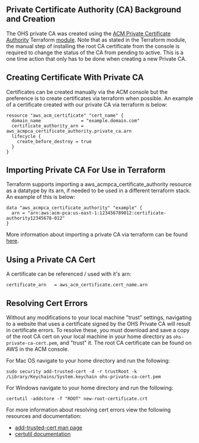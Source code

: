 ## Private Certificate Authority (CA) Background and Creation

The OHS private CA was created using the [ACM Private Certificate Authority](https://docs.aws.amazon.com/acm-pca/latest/userguide/PcaWelcome.html) Terraform [module](https://registry.terraform.io/providers/hashicorp/aws/latest/docs/resources/acmpca_certificate_authority). Note that as stated in the Terraform module, the manual step of installing the root CA certificate from the console is required to change the status of the CA from pending to active. This is a one time action that only has to be done when creating a new Private CA.

## Creating Certificate With Private CA

Certificates can be created manually via the ACM console but the preference is to create certificates via terraform when possible. An example of a certificate created with our private CA via terraform is below:

```
resource "aws_acm_certificate" "cert_name" {
  domain_name               = "example.domain.com"
  certificate_authority_arn = aws_acmpca_certificate_authority.private_ca.arn
  lifecycle {
    create_before_destroy = true
  }
}
```

## Importing Private CA For Use in Terraform

Terraform supports importing a aws_acmpca_certificate_authority resource as a datatype by its arn, if needed to be used in a different terraform stack. An example of this is below:

```
data "aws_acmpca_certificate_authority" "example" {
  arn = "arn:aws:acm-pca:us-east-1:123456789012:certificate-authority12345678-012"
}
```

More information about importing a private CA via terraform can be found [here](https://registry.terraform.io/providers/hashicorp/aws/latest/docs/data-sources/acmpca_certificate_authority).

## Using a Private CA Cert

A certificate can be referenced / used with it's arn:

```
certificate_arn   = aws_acm_certificate.cert_name.arn
```

## Resolving Cert Errors

Without any modifications to your local machine "trust" settings, navigating to a website that uses a certificate signed by the OHS Private CA will result in certificate errors. To resolve these, you must download and save a copy of the root CA cert on your local machine in your home directory as  `ohs-private-ca-cert.pem`, and "trust" it. The root CA certificate can be found on AWS in the ACM console. 

For Mac OS navigate to your home directory and run the following:

```
sudo security add-trusted-cert -d -r trustRoot -k /Library/Keychains/System.keychain ohs-private-ca-cert.pem
```

For Windows navigate to your home directory and run the following:

```
certutil -addstore -f "ROOT" new-root-certificate.crt
```

For more information about resolving cert errors view the following resources and documentation:

- [add-trusted-cert man page](https://www.unix.com/man-page/mojave/1/security)
- [certutil documentation](https://docs.microsoft.com/en-us/windows-server/administration/windows-commands/certutil)
